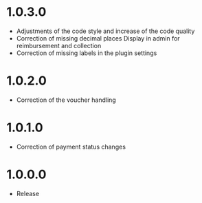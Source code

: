 # 1.0.3.0
* Adjustments of the code style and increase of the code quality
* Correction of missing decimal places Display in admin for reimbursement and collection
* Correction of missing labels in the plugin settings

# 1.0.2.0
* Correction of the voucher handling


# 1.0.1.0
* Correction of payment status changes

# 1.0.0.0
* Release
